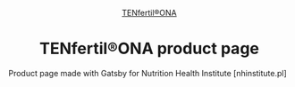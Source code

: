 <p align="center">
  <a href="https://www.tenfertilona.pl">
    TENfertil&reg;ONA
  </a>
</p>
<h1 align="center">
  TENfertil&reg;ONA product page
</h1>

Product page made with Gatsby for Nutrition Health Institute [nhinstitute.pl]
